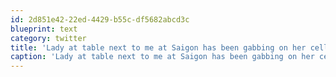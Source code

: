 ```yaml
---
id: 2d851e42-22ed-4429-b55c-df5682abcd3c
blueprint: text
category: twitter
title: 'Lady at table next to me at Saigon has been gabbing on her cell for 10 mins. Suggestions on what to do?'
caption: 'Lady at table next to me at Saigon has been gabbing on her cell for 10 mins. Suggestions on what to do?'
---
```

